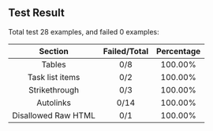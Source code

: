 ## Test Result

Total test 28 examples, and failed 0 examples:

|      Section      | Failed/Total  |  Percentage   |
|:-----------------:|:-------------:|:-------------:|
|      Tables       |      0/8      |    100.00%    |
|  Task list items  |      0/2      |    100.00%    |
|   Strikethrough   |      0/3      |    100.00%    |
|     Autolinks     |     0/14      |    100.00%    |
|Disallowed Raw HTML|      0/1      |    100.00%    |

